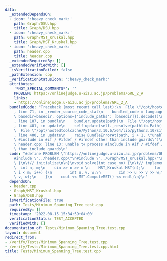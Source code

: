 ```yaml
---
data:
  _extendedDependsOn:
  - icon: ':heavy_check_mark:'
    path: Graph/DSU.hpp
    title: Graph/DSU.hpp
  - icon: ':heavy_check_mark:'
    path: Graph/MST_Kruskal.hpp
    title: Graph/MST_Kruskal.hpp
  - icon: ':heavy_check_mark:'
    path: header.cpp
    title: header.cpp
  _extendedRequiredBy: []
  _extendedVerifiedWith: []
  _isVerificationFailed: false
  _pathExtension: cpp
  _verificationStatusIcon: ':heavy_check_mark:'
  attributes:
    '*NOT_SPECIAL_COMMENTS*': ''
    PROBLEM: https://onlinejudge.u-aizu.ac.jp/problems/GRL_2_A
    links:
    - https://onlinejudge.u-aizu.ac.jp/problems/GRL_2_A
  bundledCode: "Traceback (most recent call last):\n  File \"/opt/hostedtoolcache/Python/3.10.6/x64/lib/python3.10/site-packages/onlinejudge_verify/documentation/build.py\"\
    , line 71, in _render_source_code_stat\n    bundled_code = language.bundle(stat.path,\
    \ basedir=basedir, options={'include_paths': [basedir]}).decode()\n  File \"/opt/hostedtoolcache/Python/3.10.6/x64/lib/python3.10/site-packages/onlinejudge_verify/languages/cplusplus.py\"\
    , line 187, in bundle\n    bundler.update(path)\n  File \"/opt/hostedtoolcache/Python/3.10.6/x64/lib/python3.10/site-packages/onlinejudge_verify/languages/cplusplus_bundle.py\"\
    , line 401, in update\n    self.update(self._resolve(pathlib.Path(included), included_from=path))\n\
    \  File \"/opt/hostedtoolcache/Python/3.10.6/x64/lib/python3.10/site-packages/onlinejudge_verify/languages/cplusplus_bundle.py\"\
    , line 400, in update\n    raise BundleErrorAt(path, i + 1, \"unable to process\
    \ #include in #if / #ifdef / #ifndef other than include guards\")\nonlinejudge_verify.languages.cplusplus_bundle.BundleErrorAt:\
    \ header.cpp: line 13: unable to process #include in #if / #ifdef / #ifndef other\
    \ than include guards\n"
  code: "#define PROBLEM \"https://onlinejudge.u-aizu.ac.jp/problems/GRL_2_A\"\n\n\
    #include \"../header.cpp\"\n#include \"../Graph/MST_Kruskal.hpp\"\n\nvoid init()\
    \ {\n\t// initialize\n\n}\nvoid solve(int case_no) {\n\t// implementation\n  \
    \  int n, m;\n    cin >> n >> m;\n    MST_Kruskal MST(n);\n    for (int i = 0;\
    \ i < m; i++) {\n        int u, v, w;\n        cin >> u >> v >> w;\n        MST.AddEdge(u,\
    \ v, w);\n    }\n    cout << MST.ComputeMST() << endl;\n}\n"
  dependsOn:
  - header.cpp
  - Graph/MST_Kruskal.hpp
  - Graph/DSU.hpp
  isVerificationFile: true
  path: Tests/Minimum_Spanning_Tree.test.cpp
  requiredBy: []
  timestamp: '2022-08-15 15:34:59+08:00'
  verificationStatus: TEST_ACCEPTED
  verifiedWith: []
documentation_of: Tests/Minimum_Spanning_Tree.test.cpp
layout: document
redirect_from:
- /verify/Tests/Minimum_Spanning_Tree.test.cpp
- /verify/Tests/Minimum_Spanning_Tree.test.cpp.html
title: Tests/Minimum_Spanning_Tree.test.cpp
---
```

